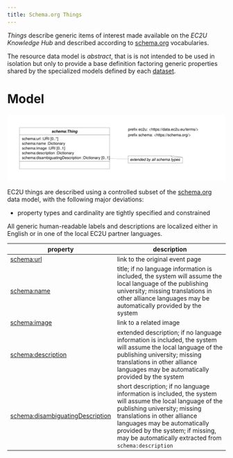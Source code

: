 ```yaml
---
title: Schema.org Things
---
```


*Things* describe generic items of interest made available on the *EC2U Knowledge Hub* and described according to [schema.org](https://schema.org) vocabularies.

The resource data model is *abstract*, that is is not intended to be used in isolation but only to provide a base
definition factoring generic properties shared by the specialized models defined by each [dataset](index.md).

# Model

![thing data model](index/things.svg)

EC2U things are described using a controlled subset of
the  [schema.org](https://schema.org) data model, with the
following major deviations:

* property types and cardinality are tightly specified and constrained

All generic human-readable labels and descriptions are localized either in English or in one of the local EC2U partner
languages.

| property                                                     | description                                                  |
| ------------------------------------------------------------ | ------------------------------------------------------------ |
| [schema:url](https://schema.org/url)                         | link to the original event page                              |
| [schema:name](https://schema.org/name)                       | title; if no language information is included, the system will assume the local language of the publishing university; missing translations in other alliance languages may be automatically provided by the system |
| [schema:image](https://schema.org/image)                     | link to a related image                                      |
| [schema:description](https://schema.org/description)         | extended  description; if no language information is included, the system will assume the local language of the publishing university; missing translations in other alliance languages may be automatically provided by the system |
| [schema:disambiguatingDescription](https://schema.org/disambiguatingDescription) | short description; if no language information is included, the system will assume the local language of the publishing university; missing translations in other alliance languages may be automatically provided by the system; if missing, may be automatically extracted from `schema:description` |
